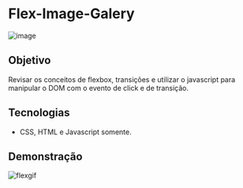 # Flex-Image-Galery

![image](https://user-images.githubusercontent.com/78116908/180603648-26a21064-c8e4-4f4a-835a-397470cf45aa.png)

## Objetivo

Revisar os conceitos de flexbox, transições e utilizar o javascript para manipular o DOM com o evento de click e de transição.

## Tecnologias

- CSS, HTML e Javascript somente.

## Demonstração

![flexgif](https://user-images.githubusercontent.com/78116908/180603649-1cc841a4-4208-4c8e-888a-673705378786.gif)

